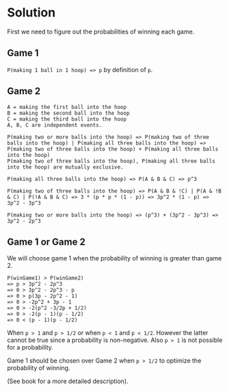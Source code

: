 # Solution
First we need to figure out the probabilities of winning each game.

## Game 1
`P(making 1 ball in 1 hoop) => p` by definition of `p`.

## Game 2
```
A = making the first ball into the hoop
B = making the second ball into the hoop
C = making the third ball into the hoop
A, B, C are independent events.

P(making two or more balls into the hoop) => P(making two of three balls into the hoop) | P(making all three balls into the hoop) => P(making two of three balls into the hoop) + P(making all three balls into the hoop)
P(making two of three balls into the hoop), P(making all three balls into the hoop) are mutually exclusive.

P(making all three balls into the hoop) => P(A & B & C) => p^3

P(making two of three balls into the hoop) => P(A & B & !C) | P(A & !B & C) | P(!A & B & C) => 3 * (p * p * (1 - p)) => 3p^2 * (1 - p) => 3p^2 - 3p^3

P(making two or more balls into the hoop) => (p^3) + (3p^2 - 3p^3) => 3p^2 - 2p^3
```

## Game 1 or Game 2
We will choose game 1 when the probability of winning is greater than game 2.

```
P(winGame1) > P(winGame2)
=> p > 3p^2 - 2p^3
=> 0 > 3p^2 - 2p^3 - p
=> 0 > p(3p - 2p^2 - 1)
=> 0 > -2p^2 + 3p - 1
=> 0 > -2(p^2 -3/2p + 1/2)
=> 0 > -2(p - 1)(p - 1/2)
=> 0 < (p - 1)(p - 1/2)
```

When `p > 1` and `p > 1/2` or when `p < 1` and `p < 1/2`.
However the latter cannot be true since a probability is non-negative.
Also `p > 1` is not possible for a probability.

Game 1 should be chosen over Game 2 when `p > 1/2` to optimize the probability of winning.

(See book for a more detailed description).